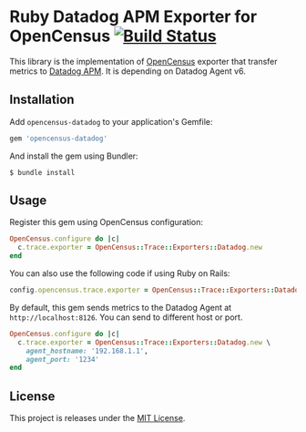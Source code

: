 # Ruby Datadog APM Exporter for OpenCensus [![Build Status](https://travis-ci.org/munisystem/opencensus-datadog.svg?branch=master)](https://travis-ci.org/munisystem/opencensus-datadog)

This library is the implementation of [OpenCensus](https://github.com/census-instrumentation/opencensus-ruby) exporter that transfer metrics to [Datadog APM](https://www.datadoghq.com/apm/).
It is depending on Datadog Agent v6.

## Installation

Add `opencensus-datadog` to your application's Gemfile:

```ruby
gem 'opencensus-datadog'
```

And install the gem using Bundler:

```shell
$ bundle install
```

## Usage

Register this gem using OpenCensus configuration:


```ruby
OpenCensus.configure do |c|
  c.trace.exporter = OpenCensus::Trace::Exporters::Datadog.new
end
```

You can also use the following code if using Ruby on Rails:

```ruby
config.opencensus.trace.exporter = OpenCensus::Trace::Exporters::Datadog.new
```

By default, this gem sends metrics to the Datadog Agent at `http://localhost:8126`. You can send to different host or port.

```ruby
OpenCensus.configure do |c|
  c.trace.exporter = OpenCensus::Trace::Exporters::Datadog.new \
    agent_hostname: '192.168.1.1',
    agent_port: '1234'
end
```

## License

This project is releases under the [MIT License](https://opensource.org/licenses/MIT).
